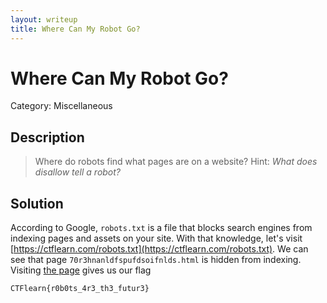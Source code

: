 ```yaml
---
layout: writeup
title: Where Can My Robot Go?
---
```

# Where Can My Robot Go?
Category: Miscellaneous

## Description

> Where do robots find what pages are on a website?
> Hint:
*What does disallow tell a robot?*

## Solution

According to Google, `robots.txt` is a file that blocks search engines from indexing pages and assets on your site. With that knowledge, let's visit [https://ctflearn.com/robots.txt](https://ctflearn.com/robots.txt). We can see that page `70r3hnanldfspufdsoifnlds.html` is hidden from indexing. Visiting [the page](https://ctflearn.com/70r3hnanldfspufdsoifnlds.html) gives us our flag
```
CTFlearn{r0b0ts_4r3_th3_futur3}
```
